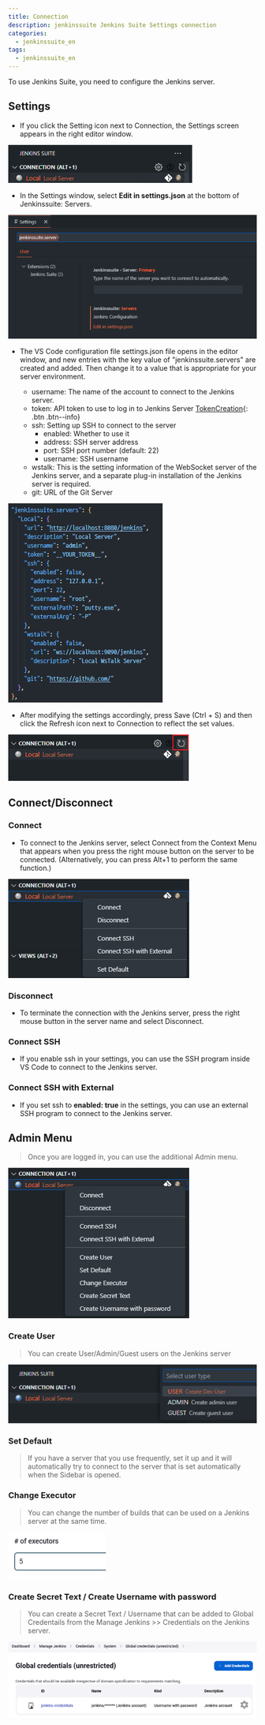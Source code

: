 ```yaml
---
title: Connection
description: jenkinssuite Jenkins Suite Settings connection
categories:
  - jenkinssuite_en
tags:
  - jenkinssuite_en
---
```


To use Jenkins Suite, you need to configure the Jenkins server.

## Settings

* If you click the Setting icon next to Connection, the Settings screen appears in the right editor window.

![Settings](/images/settings/settings1_01.png)

* In the Settings window, select __Edit in settings.json__ at the bottom of Jenkinssuite: Servers.

![Servers](/images/settings/settings1_02.png)

* The VS Code configuration file settings.json file opens in the editor window, and new entries with the key value of "jenkinssuite.servers" are created and added. Then change it to a value that is appropriate for your server environment.

  * username: The name of the account to connect to the Jenkins server.
  * token: API token to use to log in to Jenkins Server [TokenCreation](../../jenkins_en/jenkins-en-10-token/){: .btn .btn--info}
  * ssh: Setting up SSH to connect to the server
    * enabled: Whether to use it
    * address: SSH server address
    * port: SSH port number (default: 22)
    * username: SSH username
  * wstalk: This is the setting information of the WebSocket server of the Jenkins server, and a separate plug-in installation of the Jenkins server is required.
  * git: URL of the Git Server

![settings_json](/images/settings/settings1_03.png)

* After modifying the settings accordingly, press Save (Ctrl + S) and then click the Refresh icon next to Connection to reflect the set values.

![Refresh](/images/settings/settings1_04.png)

## Connect/Disconnect

### Connect

* To connect to the Jenkins server, select Connect from the Context Menu that appears when you press the right mouse button on the server to be connected. (Alternatively, you can press Alt+1 to perform the same function.)

![Connect](/images/settings/connection1_01.png)

### Disconnect

* To terminate the connection with the Jenkins server, press the right mouse button in the server name and select Disconnect.

### Connect SSH

* If you enable ssh in your settings, you can use the SSH program inside VS Code to connect to the Jenkins server.

### Connect SSH with External

* If you set ssh to __enabled: true__ in the settings, you can use an external SSH program to connect to the Jenkins server.

## Admin Menu

> Once you are logged in, you can use the additional Admin menu.

![Admin](/images/settings/connection2_01.png)

### Create User

> You can create User/Admin/Guest users on the Jenkins server

![CreateUser](/images/settings/connection2_02.png)

### Set Default

> If you have a server that you use frequently, set it up and it will automatically try to connect to the server that is set automatically when the Sidebar is opened.

### Change Executor

> You can change the number of builds that can be used on a Jenkins server at the same time.

![Executor](/images/settings/connection2_03.png)

### Create Secret Text / Create Username with password

> You can create a Secret Text / Username that can be added to Global Credentails from the Manage Jenkins >> Credentials on the Jenkins server.

![SecretText](/images/settings/connection2_04.png)
